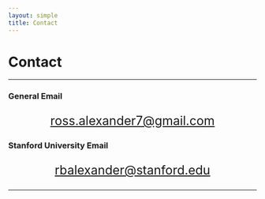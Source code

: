 ```yaml
---
layout: simple
title: Contact
---
```


<style>
.hero-body .column {
	margin-bottom: 180px;
}

#email {
	text-align: center;
	font-size: 25px;
}
</style>

<script type="module">
// Forwards `subject` and `body` search params to the email link

const originalSearchParams = new URLSearchParams(location.search);
const element = document.querySelector('#email a');

const searchParams = new URLSearchParams();
if (originalSearchParams.has('subject')) {
	searchParams.set('subject', originalSearchParams.get('subject'));
}
if (originalSearchParams.has('body')) {
	searchParams.set('body', originalSearchParams.get('body'));
}

element.search = searchParams.toString();
</script>

# Contact

---

### General Email
<p id="email">
	<a href="mailto:ross.alexander7@gmail.com">ross.alexander7@gmail.com</a>
</p>

### Stanford University Email
<p id="email">
	<a href="mailto:rbalexander@stanford.edu">rbalexander@stanford.edu</a>
</p>

---
